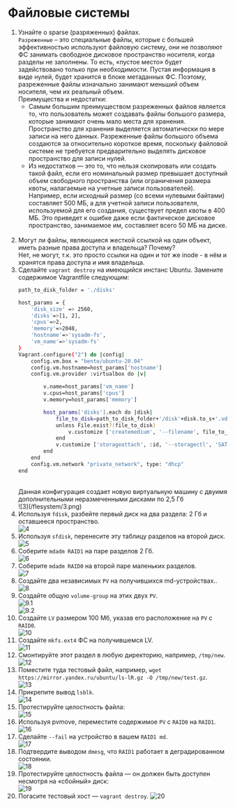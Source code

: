 # Файловые системы
1. Узнайте о sparse (разряженных) файлах.
    <br/>
    `Разреженные` – это специальные файлы, которые с большей эффективностью используют файловую систему, они не позволяют ФС занимать свободное дисковое пространство носителя, когда разделы не заполнены. То есть, «пустое место» будет задействовано только при необходимости. Пустая информация в виде нулей, будет хранится в блоке метаданных ФС. Поэтому, разреженные файлы изначально занимают меньший объем носителя, чем их реальный объем.
    <br/>
    Преимущества и недостатки:
    <br/>
    * Самым большим преимуществом разреженных файлов является то, что пользователь может создавать файлы большого размера, которые занимают очень мало места для хранения. Пространство для хранения выделяется автоматически по мере записи на него данных. Разреженные файлы большого объема создаются за относительно короткое время, поскольку файловой системе не требуется предварительно выделять дисковое пространство для записи нулей.
    * Из недостатков — это то, что нельзя скопировать или создать такой файл, если его номинальный размер превышает доступный объем свободного пространства (или ограничения размера квоты, налагаемые на учетные записи пользователей). Например, если исходный размер (со всеми нулевыми байтами) составляет 500 МБ, а для учетной записи пользователя, используемой для его создания, существует предел квоты в 400 МБ. Это приведет к ошибке даже если фактическое дисковое пространство, занимаемое им, составляет всего 50 МБ на диске.
    <br/>
2. Могут ли файлы, являющиеся жесткой ссылкой на один объект, иметь разные права доступа и владельца? Почему?
    <br/>
    Нет, не могут, т.к. это просто ссылки на один и тот же inode - в нём и хранятся права доступа и имя владельца.
3. Сделайте `vagrant destroy` на имеющийся инстанс Ubuntu. Замените содержимое Vagrantfile следующим:
    <br/>
    ```bash
    path_to_disk_folder = './disks'

    host_params = {
        'disk_size' => 2560,
        'disks'=>[1, 2],
        'cpus'=>2,
        'memory'=>2048,
        'hostname'=>'sysadm-fs',
        'vm_name'=>'sysadm-fs'
    }
    Vagrant.configure("2") do |config|
        config.vm.box = "bento/ubuntu-20.04"
        config.vm.hostname=host_params['hostname']
        config.vm.provider :virtualbox do |v|

            v.name=host_params['vm_name']
            v.cpus=host_params['cpus']
            v.memory=host_params['memory']

            host_params['disks'].each do |disk|
                file_to_disk=path_to_disk_folder+'/disk'+disk.to_s+'.vdi'
                unless File.exist?(file_to_disk)
                    v.customize ['createmedium', '--filename', file_to_disk, '--size', host_params['disk_size']]
                end
                v.customize ['storageattach', :id, '--storagectl', 'SATA Controller', '--port', disk.to_s, '--device', 0, '--type', 'hdd', '--medium', file_to_disk]
            end
        end
        config.vm.network "private_network", type: "dhcp"
    end
    ```
    <br/>
    Данная конфигурация создает новую виртуальную машину с двуимя дополнительными неразмеченными дисками по 2,5 Гб
    <br/>
    ![3](/flesystem/3.png)
4. Используя `fdisk`, разбейте первый диск на два раздела: 2 Гб и оставшееся пространство.
    <br/>
    ![4](/flesystem/4.png)
    <br/>
5. Используя `sfdisk`, перенесите эту таблицу разделов на второй диск.
    <br/>
    ![5](/flesystem/5.png)
    <br/>
6. Соберите `mdadm RAID1` на паре разделов 2 Гб.
    <br/>
    ![6](/flesystem/6.png)
    <br/>
7. Соберите `mdadm RAID0` на второй паре маленьких разделов.
    <br/>
    ![7](/flesystem/7.png)
    <br/>
8. Создайте два независимых `PV` на получившихся md-устройствах..
    <br/>
    ![8](/flesystem/8.png)
    <br/>
9. Создайте общую `volume-group` на этих двух `PV`.
    <br/>
    ![9.1](/flesystem/9.1.png)
    <br/>
    ![9.2](/flesystem/9.2.png)
10. Создайте `LV` размером 100 Мб, указав его расположение на `PV` с `RAID0`.
    <br/>
    ![10](/flesystem/10.png)
    <br/>
11. Создайте `mkfs.ext4` ФС на получившемся LV.
    <br/>
    ![11](/flesystem/11.png)
    <br/>
12. Смонтируйте этот раздел в любую директорию, например, `/tmp/new`.
    <br/>
    ![12](/flesystem/12.png)
    <br/>
13. Поместите туда тестовый файл, например, `wget https://mirror.yandex.ru/ubuntu/ls-lR.gz -O /tmp/new/test.gz`.
    <br/>
    ![13](/flesystem/13.png)
    <br/>
14. Прикрепите вывод `lsblk`.
    <br/>
    ![14](/flesystem/14.png)
    <br/>
15. Протестируйте целостность файла:
    <br/>
    ![15](/flesystem/15.png)
    <br/>
16. Используя pvmove, переместите содержимое `PV` с `RAID0` на `RAID1`.
    <br/>
    ![16](/flesystem/16.png)
    <br/>
17. Сделайте `--fail` на устройство в вашем `RAID1 md`.
    <br/>
    ![17](/flesystem/17.png)
    <br/>
18. Подтвердите выводом `dmesg`, что `RAID1` работает в деградированном состоянии.
    <br/>
    ![18](/flesystem/18.png)
    <br/>
19. Протестируйте целостность файла — он должен быть доступен несмотря на «сбойный» диск:
    <br/>
    ![19](/flesystem/19.png)
    <br/>
20. Погасите тестовый хост — `vagrant destroy`.
    ![20](/flesystem/20.png)